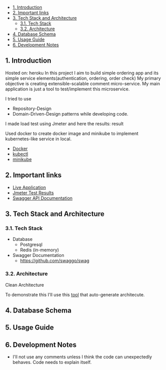 - [1. Introduction <a name="intr"></a>](#1-introduction-)
- [2. Important links](#2-important-links)
- [3. Tech Stack and Architecture </a>](#3-tech-stack-and-architecture-a)
  - [3.1. Tech Stack](#31-tech-stack)
  - [3.2. Architecture](#32-architecture)
- [4. Database Schema </a>](#4-database-schema-a)
- [5. Usage Guide </a>](#5-usage-guide-a)
- [6. Development Notes </a>](#6-development-notes-a)
## 1. Introduction <a name="intr"></a>
Hosted on: heroku
In this project I aim to build simple ordering app and its simple service elements(authentication, ordering, order check)
My primary objective is creating extensible-scalable comment micro-service. My main application is just a tool to test/implement this microservice. 

I tried to use 
- Repository-Design
- Domain-Driven-Design
patterns while developing code.

I made load test using Jmeter and here the results:
    result

Used docker to create docker image and minikube to implement kubernetes-like service in local.

- [Docker](https://docs.docker.com/get-docker/)
- [kubectl](https://kubernetes.io/docs/tasks/tools/)
- [minikube](https://minikube.sigs.k8s.io/docs/start/)

## 2. Important links
- [Live Application](heroku.com)
- [Jmeter Test Results](jmeter.com)
- [Swagger API Documentation](facebook.com)

## 3. Tech Stack and Architecture </a>
### 3.1. Tech Stack
  - Database
    - Postgresql
    - Redis (in-memory)
  - Swagger Documentation
    - https://github.com/swaggo/swag
### 3.2. Architecture
Clean Architecture

To demonstrate this I'll use this [tool](https://threedots.tech/post/auto-generated-c4-architecture-diagrams-in-go/) that auto-generate architecute.
## 4. Database Schema </a>
## 5. Usage Guide </a>
## 6. Development Notes </a>
- I'll not use any comments unless I think the code can unexpectedly behaves. Code needs to explain itself.